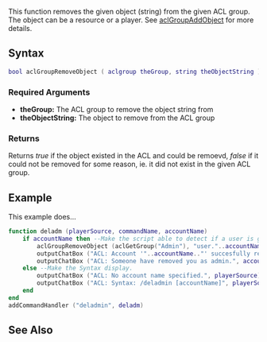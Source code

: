 This function removes the given object (string) from the given ACL group. The object can be a resource or a player. See [aclGroupAddObject](/aclGroupAddObject.md "wikilink") for more details.

Syntax
------

``` lua
bool aclGroupRemoveObject ( aclgroup theGroup, string theObjectString )
```

### Required Arguments

-   **theGroup:** The ACL group to remove the object string from
-   **theObjectString:** The object to remove from the ACL group

### Returns

Returns *true* if the object existed in the ACL and could be remoevd, *false* if it could not be removed for some reason, ie. it did not exist in the given ACL group.

Example
-------

This example does...

``` lua
function deladm (playerSource, commandName, accountName)
    if accountName then --Make the script able to detect if a user is given.
        aclGroupRemoveObject (aclGetGroup("Admin"), "user."..accountName) --Removing the admin.
        outputChatBox ("ACL: Account '"..accountName.."' succesfully removed as admin.", playerSource) -- Giving you a messsage.
        outputChatBox ("ACL: Someone have removed you as admin.", accountName) -- giving the poor removed guy a message.
    else --Make the Syntax display.
        outputChatBox ("ACL: No account name specified.", playerSource)
        outputChatBox ("ACL: Syntax: /deladmin [accountName]", playerSource)
    end
end
addCommandHandler ("deladmin", deladm)
```

See Also
--------
